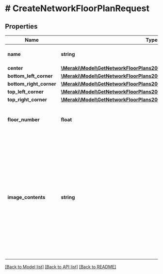 # # CreateNetworkFloorPlanRequest

## Properties

Name | Type | Description | Notes
------------ | ------------- | ------------- | -------------
**name** | **string** | The name of your floor plan. |
**center** | [**\Meraki\Model\GetNetworkFloorPlans200ResponseInnerCenter**](GetNetworkFloorPlans200ResponseInnerCenter.md) |  | [optional]
**bottom_left_corner** | [**\Meraki\Model\GetNetworkFloorPlans200ResponseInnerBottomLeftCorner**](GetNetworkFloorPlans200ResponseInnerBottomLeftCorner.md) |  | [optional]
**bottom_right_corner** | [**\Meraki\Model\GetNetworkFloorPlans200ResponseInnerBottomRightCorner**](GetNetworkFloorPlans200ResponseInnerBottomRightCorner.md) |  | [optional]
**top_left_corner** | [**\Meraki\Model\GetNetworkFloorPlans200ResponseInnerTopLeftCorner**](GetNetworkFloorPlans200ResponseInnerTopLeftCorner.md) |  | [optional]
**top_right_corner** | [**\Meraki\Model\GetNetworkFloorPlans200ResponseInnerTopRightCorner**](GetNetworkFloorPlans200ResponseInnerTopRightCorner.md) |  | [optional]
**floor_number** | **float** | The floor number of the floors within the building | [optional]
**image_contents** | **string** | The file contents (a base 64 encoded string) of your image. Supported formats are PNG, GIF, and JPG. Note that all images are saved as PNG files, regardless of the format they are uploaded in. |

[[Back to Model list]](../../README.md#models) [[Back to API list]](../../README.md#endpoints) [[Back to README]](../../README.md)
